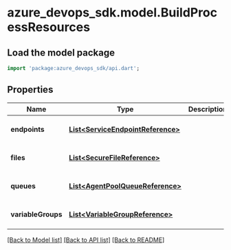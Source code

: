 # azure_devops_sdk.model.BuildProcessResources

## Load the model package
```dart
import 'package:azure_devops_sdk/api.dart';
```

## Properties
Name | Type | Description | Notes
------------ | ------------- | ------------- | -------------
**endpoints** | [**List&lt;ServiceEndpointReference&gt;**](ServiceEndpointReference.md) |  | [optional] [default to []]
**files** | [**List&lt;SecureFileReference&gt;**](SecureFileReference.md) |  | [optional] [default to []]
**queues** | [**List&lt;AgentPoolQueueReference&gt;**](AgentPoolQueueReference.md) |  | [optional] [default to []]
**variableGroups** | [**List&lt;VariableGroupReference&gt;**](VariableGroupReference.md) |  | [optional] [default to []]

[[Back to Model list]](../README.md#documentation-for-models) [[Back to API list]](../README.md#documentation-for-api-endpoints) [[Back to README]](../README.md)


